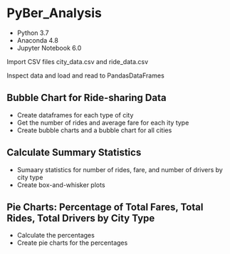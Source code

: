 # PyBer_Analysis
- Python 3.7
- Anaconda 4.8
- Jupyter Notebook 6.0

Import CSV files city_data.csv and ride_data.csv

Inspect data and load and read to PandasDataFrames

## Bubble Chart for Ride-sharing Data
- Create dataframes for each type of city
- Get the number of rides and average fare for each ity type
- Create bubble charts and a bubble chart for all cities

## Calculate Summary Statistics
- Sumaary statistics for number of rides, fare, and number of drivers by city type
- Create box-and-whisker plots

## Pie Charts: Percentage of Total Fares, Total Rides, Total Drivers by City Type
- Calculate the percentages
- Create pie charts for the percentages


